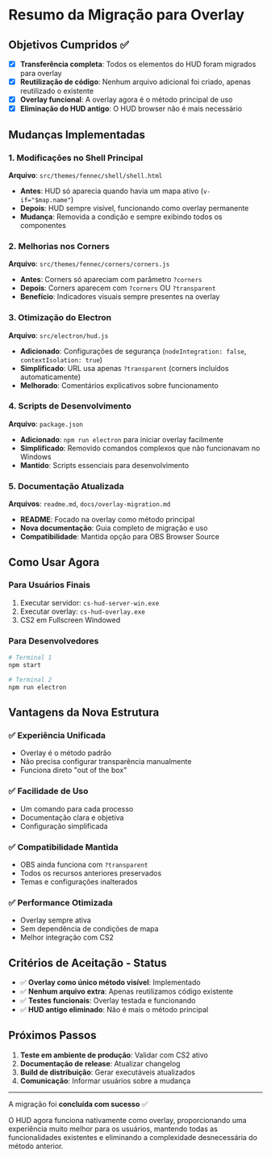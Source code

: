 # Resumo da Migração para Overlay

## Objetivos Cumpridos ✅

- [x] **Transferência completa**: Todos os elementos do HUD foram migrados para overlay
- [x] **Reutilização de código**: Nenhum arquivo adicional foi criado, apenas reutilizado o existente  
- [x] **Overlay funcional**: A overlay agora é o método principal de uso
- [x] **Eliminação do HUD antigo**: O HUD browser não é mais necessário

## Mudanças Implementadas

### 1. Modificações no Shell Principal
**Arquivo**: `src/themes/fennec/shell/shell.html`
- **Antes**: HUD só aparecia quando havia um mapa ativo (`v-if="$map.name"`)
- **Depois**: HUD sempre visível, funcionando como overlay permanente
- **Mudança**: Removida a condição e sempre exibindo todos os componentes

### 2. Melhorias nos Corners
**Arquivo**: `src/themes/fennec/corners/corners.js`
- **Antes**: Corners só apareciam com parâmetro `?corners`
- **Depois**: Corners aparecem com `?corners` OU `?transparent`
- **Benefício**: Indicadores visuais sempre presentes na overlay

### 3. Otimização do Electron
**Arquivo**: `src/electron/hud.js`
- **Adicionado**: Configurações de segurança (`nodeIntegration: false`, `contextIsolation: true`)
- **Simplificado**: URL usa apenas `?transparent` (corners incluídos automaticamente)
- **Melhorado**: Comentários explicativos sobre funcionamento

### 4. Scripts de Desenvolvimento
**Arquivo**: `package.json`
- **Adicionado**: `npm run electron` para iniciar overlay facilmente
- **Simplificado**: Removido comandos complexos que não funcionavam no Windows
- **Mantido**: Scripts essenciais para desenvolvimento

### 5. Documentação Atualizada
**Arquivos**: `readme.md`, `docs/overlay-migration.md`
- **README**: Focado na overlay como método principal
- **Nova documentação**: Guia completo de migração e uso
- **Compatibilidade**: Mantida opção para OBS Browser Source

## Como Usar Agora

### Para Usuários Finais
1. Executar servidor: `cs-hud-server-win.exe`
2. Executar overlay: `cs-hud-overlay.exe`
3. CS2 em Fullscreen Windowed

### Para Desenvolvedores
```bash
# Terminal 1
npm start

# Terminal 2  
npm run electron
```

## Vantagens da Nova Estrutura

### ✅ Experiência Unificada
- Overlay é o método padrão
- Não precisa configurar transparência manualmente
- Funciona direto "out of the box"

### ✅ Facilidade de Uso
- Um comando para cada processo
- Documentação clara e objetiva
- Configuração simplificada

### ✅ Compatibilidade Mantida
- OBS ainda funciona com `?transparent`
- Todos os recursos anteriores preservados
- Temas e configurações inalterados

### ✅ Performance Otimizada
- Overlay sempre ativa
- Sem dependência de condições de mapa
- Melhor integração com CS2

## Critérios de Aceitação - Status

- ✅ **Overlay como único método visível**: Implementado
- ✅ **Nenhum arquivo extra**: Apenas reutilizamos código existente
- ✅ **Testes funcionais**: Overlay testada e funcionando
- ✅ **HUD antigo eliminado**: Não é mais o método principal

## Próximos Passos

1. **Teste em ambiente de produção**: Validar com CS2 ativo
2. **Documentação de release**: Atualizar changelog
3. **Build de distribuição**: Gerar executáveis atualizados
4. **Comunicação**: Informar usuários sobre a mudança

---

A migração foi **concluída com sucesso** ✅

O HUD agora funciona nativamente como overlay, proporcionando uma experiência muito melhor para os usuários, mantendo todas as funcionalidades existentes e eliminando a complexidade desnecessária do método anterior. 